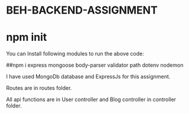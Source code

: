 # BEH-BACKEND-ASSIGNMENT

# npm init

You can Install following modules to run the above code:

##npm i express mongoose body-parser validator path dotenv nodemon 

I have used MongoDb database and ExpressJs for this assignment.

Routes are in routes folder.

All api functions are in User controller and Blog controller in controller folder.
